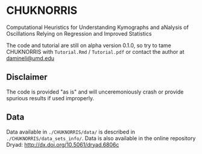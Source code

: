 # CHUKNORRIS
Computational Heuristics for Understanding Kymographs and aNalysis of Oscillations Relying on Regression and Improved Statistics

The code and tutorial are still on alpha version 0.1.0, so try to tame CHUKNORRIS with `Tutorial.Rmd` / `Tutorial.pdf` or contact the author at damineli@umd.edu

## Disclaimer
The code is provided "as is" and will unceremoniously crash or provide spurious results if used improperly. 

## Data
Data available in `./CHUKNORRIS/data/` is described in `./CHUKNORRIS/data_sets_info/`. Data is also available in the online repository Dryad: http://dx.doi.org/10.5061/dryad.6806c
